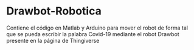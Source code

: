 # Drawbot-Robotica
Contiene el código en Matlab y Arduino para mover el robot de forma tal que se pueda escribir la palabra Covid-19 mediante el robot Drawbot presente en la página de Thingiverse
